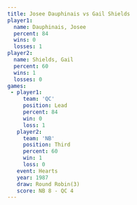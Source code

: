 ```yaml
---
title: Josee Dauphinais vs Gail Shields
player1:                 
  name: Dauphinais, Josee
  percent: 84            
  wins: 0                
  losses: 1              
player2:                 
  name: Shields, Gail    
  percent: 60            
  wins: 1                
  losses: 0              
games:
 - player1:        
     team: 'QC'    
     position: Lead
     percent: 84   
     win: 0        
     loss: 1       
   player2:         
     team: 'NB'     
     position: Third
     percent: 60    
     win: 1         
     loss: 0        
   event: Hearts       
   year: 1987          
   draw: Round Robin(3)
   score: NB 8 - QC 4  
---
```

